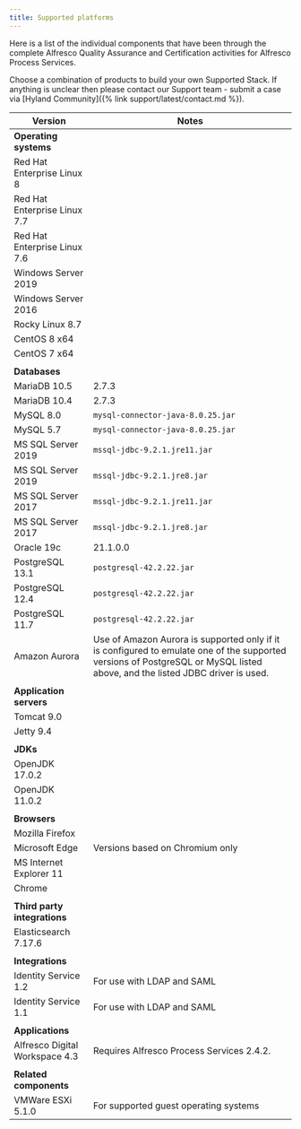 ```yaml
---
title: Supported platforms
---
```


Here is a list of the individual components that have been through the complete Alfresco Quality Assurance and Certification activities for Alfresco Process Services.

Choose a combination of products to build your own Supported Stack. If anything is unclear then please contact our Support team - submit a case via [Hyland Community]({% link support/latest/contact.md %}).

| Version | Notes |
| ------- | ----- |
| **Operating systems** | |
| Red Hat Enterprise Linux 8 | |
| Red Hat Enterprise Linux 7.7 | |
| Red Hat Enterprise Linux 7.6 | |
| Windows Server 2019 | |
| Windows Server 2016 | |
| Rocky Linux 8.7 | |
| CentOS 8 x64 | |
| CentOS 7 x64 | |
| | |
| **Databases** | |
| MariaDB 10.5 | 2.7.3 |
| MariaDB 10.4 | 2.7.3 |
| MySQL 8.0 | `mysql-connector-java-8.0.25.jar` |
| MySQL 5.7 | `mysql-connector-java-8.0.25.jar` |
| MS SQL Server 2019 | `mssql-jdbc-9.2.1.jre11.jar` |
| MS SQL Server 2019 | `mssql-jdbc-9.2.1.jre8.jar` |
| MS SQL Server 2017 | `mssql-jdbc-9.2.1.jre11.jar` |
| MS SQL Server 2017 | `mssql-jdbc-9.2.1.jre8.jar` |
| Oracle 19c | 21.1.0.0 |
| PostgreSQL 13.1 | `postgresql-42.2.22.jar` |
| PostgreSQL 12.4 | `postgresql-42.2.22.jar` |
| PostgreSQL 11.7 | `postgresql-42.2.22.jar` |
| Amazon Aurora | Use of Amazon Aurora is supported only if it is configured to emulate one of the supported versions of PostgreSQL or MySQL listed above, and the listed JDBC driver is used. |
| | |
| **Application servers** | |
| Tomcat 9.0 | |
| Jetty 9.4 | |
| | |
| **JDKs** | |
| OpenJDK 17.0.2 |  |
| OpenJDK 11.0.2 |  |
| | |
| **Browsers** | |
| Mozilla Firefox | |
| Microsoft Edge | Versions based on Chromium only |
| MS Internet Explorer 11 | |
| Chrome | |
| | |
| **Third party integrations** | |
| Elasticsearch 7.17.6 | |
| | |
| **Integrations** | |
| Identity Service 1.2 | For use with LDAP and SAML |
| Identity Service 1.1 | For use with LDAP and SAML |
| | |
| **Applications** | |
| Alfresco Digital Workspace 4.3 | Requires Alfresco Process Services 2.4.2. |
| | |
| **Related components** | |
| VMWare ESXi 5.1.0 | For supported guest operating systems |
